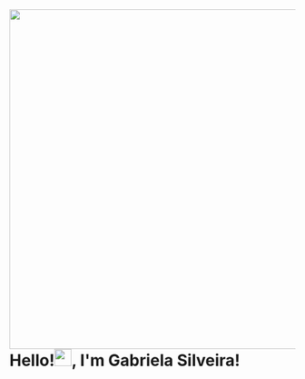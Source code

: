 <img align="right" height="598" src="https://raw.githubusercontent.com/gist/MrsLudens/6a92e14a5d4f32a1d98c0d9f3bc2cb12/raw/8cc1a2c59469552cb56525b3debb94f463da4e0f/githubcard.svg" />
<h1 align="left"> Hello!<img src="https://raw.githubusercontent.com/kaueMarques/kaueMarques/master/hi.gif" width="30px" >, I'm Gabriela Silveira! </h1>

<p align="left"> <img src="https://komarev.com/ghpvc/?username=MrsLudens&color=purple" alt="Profile views /></p>

<!--
**MrsLudens/MrsLudens** is a ✨ _special_ ✨ repository because its `README.md` (this file) appears on your GitHub profile.

Here are some ideas to get you started:

- 🔭 I’m currently working on ...
- 🌱 I’m currently learning ...
- 👯 I’m looking to collaborate on ...
- 🤔 I’m looking for help with ...
- 💬 Ask me about ...
- 📫 How to reach me: ...
- 😄 Pronouns: ...
- ⚡ Fun fact: ...
-->
